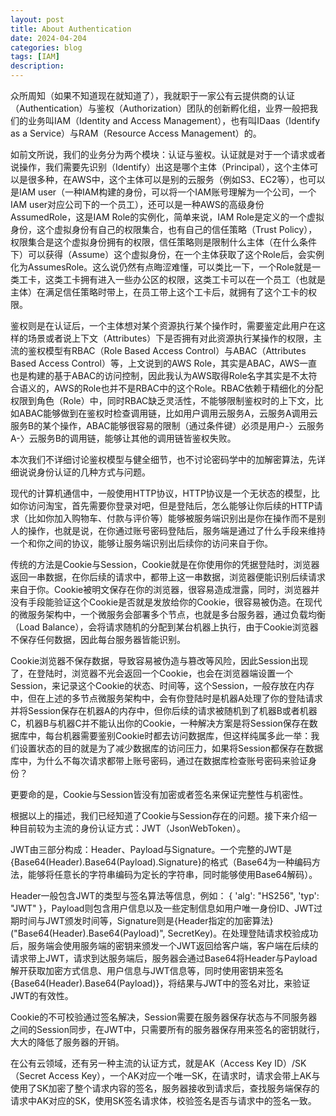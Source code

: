 ```yaml
---
layout: post
title: About Authentication
date: 2024-04-204
categories: blog
tags: [IAM]
description: 
---
```



众所周知（如果不知道现在就知道了），我就职于一家公有云提供商的认证（Authentication）与鉴权（Authorization）团队的创新孵化组，业界一般把我们的业务叫IAM（Identity and Access Management），也有叫IDaas（Identify as a Service）与RAM（Resource Access Management）的。

如前文所说，我们的业务分为两个模块：认证与鉴权。认证就是对于一个请求或者说操作，我们需要先识别（Identify）出这是哪个主体（Principal），这个主体可以是很多种，在AWS中，这个主体可以是别的云服务（例如S3、EC2等），也可以是IAM user（一种IAM构建的身份，可以将一个IAM账号理解为一个公司，一个IAM user对应公司下的一个员工），还可以是一种AWS的高级身份AssumedRole，这是IAM Role的实例化，简单来说，IAM Role是定义的一个虚拟身份，这个虚拟身份有自己的权限集合，也有自己的信任策略（Trust Policy），权限集合是这个虚拟身份拥有的权限，信任策略则是限制什么主体（在什么条件下）可以获得（Assume）这个虚拟身份，在一个主体获取了这个Role后，会实例化为AssumesRole。这么说仍然有点晦涩难懂，可以类比一下，一个Role就是一类工卡，这类工卡拥有进入一些办公区的权限，这类工卡可以在一个员工（也就是主体）在满足信任策略时带上，在员工带上这个工卡后，就拥有了这个工卡的权限。

鉴权则是在认证后，一个主体想对某个资源执行某个操作时，需要鉴定此用户在这样的场景或者说上下文（Attributes）下是否拥有对此资源执行某操作的权限，主流的鉴权模型有RBAC（Role Based Access Control）与ABAC（Attributes Based Access Control）等，上文说到的AWS Role，其实是ABAC，AWS一直也是构建的基于ABAC的访问控制，因此我认为AWS取得Role名字其实是不太符合语义的，AWS的Role也并不是RBAC中的这个Role。RBAC依赖于精细化的分配权限到角色（Role）中，同时RBAC缺乏灵活性，不能够限制鉴权时的上下文，比如ABAC能够做到在鉴权时检查调用链，比如用户调用云服务A，云服务A调用云服务B的某个操作，ABAC能够很容易的限制（通过条件键）必须是用户-〉云服务A-〉云服务B的调用链，能够让其他的调用链皆鉴权失败。

本次我们不详细讨论鉴权模型与健全细节，也不讨论密码学中的加解密算法，先详细说说身份认证的几种方式与问题。

现代的计算机通信中，一般使用HTTP协议，HTTP协议是一个无状态的模型，比如你访问淘宝，首先需要你登录对吧，但是登陆后，怎么能够让你后续的HTTP请求（比如你加入购物车、付款与评价等）能够被服务端识别出是你在操作而不是别人的操作，也就是说，在你通过账号密码登陆后，服务端是通过了什么手段来维持一个和你之间的协议，能够让服务端识别出后续你的访问来自于你。

传统的方法是Cookie与Session，Cookie就是在你使用你的凭据登陆时，浏览器返回一串数据，在你后续的请求中，都带上这一串数据，浏览器便能识别后续请求来自于你。Cookie被明文保存在你的浏览器，很容易造成泄露，同时，浏览器并没有手段能验证这个Cookie是否就是发放给你的Cookie，很容易被伪造。在现代的微服务架构中，一个微服务会部署多个节点，也就是多台服务器，通过负载均衡（Load Balance），会将请求随机的分配到某台机器上执行，由于Cookie浏览器不保存任何数据，因此每台服务器皆能识别。

Cookie浏览器不保存数据，导致容易被伪造与篡改等风险，因此Session出现了，在登陆时，浏览器不光会返回一个Cookie，也会在浏览器端设置一个Session，来记录这个Cookie的状态、时间等，这个Session，一般存放在内存中，但在上述的多节点微服务架构中，会有你登陆时是机器A处理了你的登陆请求并将Session保存在机器A的内存中，但你后续的请求被随机到了机器B或者机器C，机器B与机器C并不能认出你的Cookie，一种解决方案是将Session保存在数据库中，每台机器需要鉴别Cookie时都去访问数据库，但这样纯属多此一举：我们设置状态的目的就是为了减少数据库的访问压力，如果将Session都保存在数据库中，为什么不每次请求都带上账号密码，通过在数据库检查账号密码来验证身份？

更要命的是，Cookie与Session皆没有加密或者签名来保证完整性与机密性。

根据以上的描述，我们已经知道了Cookie与Session存在的问题。接下来介绍一种目前较为主流的身份认证方式：JWT（JsonWebToken）。

JWT由三部分构成：Header、Payload与Signature。一个完整的JWT是{Base64(Header).Base64(Payload).Signature}的格式（Base64为一种编码方法，能够将任意长的字符串编码为定长的字符串，同时能够使用Base64解码）。

Header一般包含JWT的类型与签名算法等信息，例如：
{
    'alg': "HS256",
    'typ': "JWT"
}，Payload则包含用户信息以及一些定制信息如用户唯一身份ID、JWT过期时间与JWT颁发时间等，Signature则是{Header指定的加密算法}("Base64(Header).Base64(Payload)", SecretKey)。在处理登陆请求校验成功后，服务端会使用服务端的密钥来颁发一个JWT返回给客户端，客户端在后续的请求带上JWT，请求到达服务端后，服务器会通过Base64将Header与Payload解开获取加密方式信息、用户信息与JWT信息等，同时使用密钥来签名{Base64(Header).Base64(Payload)}，将结果与JWT中的签名对比，来验证JWT的有效性。

Cookie的不可校验通过签名解决，Session需要在服务器保存状态与不同服务器之间的Session同步，在JWT中，只需要所有的服务器保存用来签名的密钥就行，大大的降低了服务器的开销。

在公有云领域，还有另一种主流的认证方式，就是AK（Access Key ID）/SK（Secret Access Key），一个AK对应一个唯一SK，在请求时，请求会带上AK与使用了SK加密了整个请求内容的签名，服务器接收到请求后，查找服务端保存的请求中AK对应的SK，使用SK签名请求体，校验签名是否与请求中的签名一致。
